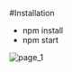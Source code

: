 #Installation
- npm install
- npm start

![page_1](https://user-images.githubusercontent.com/99658011/168094031-2ea4fce1-349e-46ab-a99d-19c88325687f.jpg)
